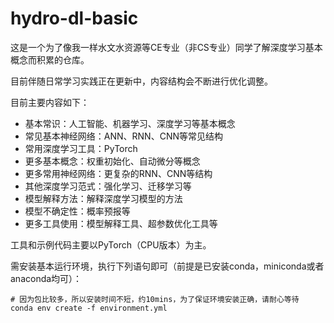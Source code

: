 # **hydro-dl-basic**

这是一个为了像我一样水文水资源等CE专业（非CS专业）同学了解深度学习基本概念而积累的仓库。

目前伴随日常学习实践正在更新中，内容结构会不断进行优化调整。

目前主要内容如下：

- 基本常识：人工智能、机器学习、深度学习等基本概念
- 常见基本神经网络：ANN、RNN、CNN等常见结构
- 常用深度学习工具：PyTorch
- 更多基本概念：权重初始化、自动微分等概念
- 更多常用神经网络：更复杂的RNN、CNN等结构
- 其他深度学习范式：强化学习、迁移学习等
- 模型解释方法：解释深度学习模型的方法
- 模型不确定性：概率预报等
- 更多工具使用：模型解释工具、超参数优化工具等
    
工具和示例代码主要以PyTorch（CPU版本）为主。

需安装基本运行环境，执行下列语句即可（前提是已安装conda，miniconda或者anaconda均可）：

```Shell
# 因为包比较多，所以安装时间不短，约10mins，为了保证环境安装正确，请耐心等待
conda env create -f environment.yml
```
